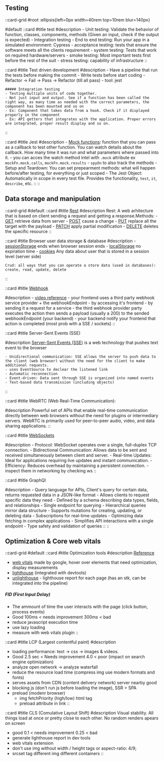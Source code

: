 ## Testing
::card-grid
#root
:ellipsis{left=0px width=40rem top=10rem blur=140px}

#default
  ::card
  #title
  test
  #description
    - Unit testing: Validate the behavior of function, classes, components, methods (Given an input, check if the output is expected)
    - Integration testing
    - End to end testing: Run your app in a simulated environment: Cypress
    - acceptance testing: tests that ensure the software meets all the clients requirement
    - system testing: Tests that work on required hardware/servers
    - smoke testing: Most important tests first before the rest of the suit
    - stress testing: capability of infrastructure
  ::

  ::card
  #title
  Test driven development
  #description
    - Have a pipeline that run the tests before making the commit
    - Write tests before start coding
    - Refactor -> Fail -> Pass -> Refactor (till all pass)
    - tool: jest
    
    ##### Integration testing
    - Testing multiple units of code together.
    - Not just input and output. See if a function has been called the right way, as many time as needed with the correct parameters, the component has been mounted and so on
    - Ex: Component that takes data from a hook. Check if it displayed properly in the component
    - Ex: API getters that integrates with the application. Proper errors are integrated, proper result display and so on.
  ::

  ::card
  #title
  Jest
  #description
    - [Mock functions](https://jestjs.io/docs/mock-function-api): function that you can pass as a callback to test other function. You can watch details about the callback. How many time it was run and what parameters where passed into it. 
        - you can acces the watch method intel with `.mock` attribute ex `mockFn.mock.calls`, `mockFn.mock.results`
        - `spyOn` to also track the methods
    - Setup and Teardown: You can set prepearment methods: what will happen before/after testing, for everything or just scoped
    - The Jest Object: Automatically in scope in every test file. Provides the functionality, `test`, `it`, `describe`, etc.
  ::
::


## Data storage and manipulation
::card-grid
#default
  ::card
  #title
  [Rest](https://developer.mozilla.org/en-US/docs/Glossary/REST)
  #description
    Rest: A web arhitecture that is based on client sending a request and getting a response.Methods:
    - [GET](https://developer.mozilla.org/en-US/docs/Web/HTTP/Methods/GET) retrieve data from server
    - [POST](https://developer.mozilla.org/en-US/docs/Web/HTTP/Methods/POST) cause a change
    - [PUT](https://developer.mozilla.org/en-US/docs/Web/HTTP/Methods/PUT) replace all the target with the payload
    - [PATCH](https://developer.mozilla.org/en-US/docs/Web/HTTP/Methods/PATCH) apply partial modification
    - [DELETE](https://developer.mozilla.org/en-US/docs/Web/HTTP/Methods/DELETE) deletes the specific resource
  ::

  ::card
  #title
  Browser user data storage & database
  #description
    - [sessionStorage](https://developer.mozilla.org/en-US/docs/Web/API/Window/sessionStorage) ends when browser session ends
    - [localStorage](https://developer.mozilla.org/en-US/docs/Web/API/Window/localStorage) no expiration time
    - [cookies](https://developer.mozilla.org/en-US/docs/Web/HTTP/Cookies) Any data about user that is stored in a session level (server side)

    Crud: all ways that you can operate a store data (used in databases): create, read, update, delete
  ::

  ::card
  #title
  [Webhook](https://www.getvero.com/resources/webhooks/)

  #description
    - [video reference](https://www.youtube.com/watch?v=Mfzucn4f9Xk)
    - your frontend uses a third party webhook service provider + the webhookEndpoint
        - by accessing it's frontend
        - by sending it a request for a service
    - the third webhook provider party executes the action then sends a payload (usually a 200) to the sended webhookEndpoint (your backend)
    - your backend notify your frontend that action is completed (most prob with a SSE / sockets)
  ::

  ::card
  #title
  Server-Sent Events (SSE)

  #description
    [Server-Sent Events (SSE)](https://developer.mozilla.org/en-US/docs/Web/API/Server-sent_events/Using_server-sent_events) is a web technology that pushes text event to the browser

    - Unidirectional communication: SSE allows the server to push data to the client (web browser) without the need for the client to make additional requests.
    - uses EventSource to declear the listened link
    - Automatic reconnection
    - Event-driven: Data sent through SSE is organized into named events
    - Text-based data transmission (including objects)
  ::

  ::card
  #title
  WebRTC (Web Real-Time Communication):

  #description
    Powerful set of APIs that enable real-time communication directly between web browsers without the need for plugins or intermediary servers. WebRTC is primarily used for peer-to-peer audio, video, and data sharing applications.
  ::

  ::card
  #title
  [WebSockets](https://developer.mozilla.org/en-US/docs/Web/API/WebSockets_API)

  #description
    - Protocol: WebSocket operates over a single, full-duplex TCP connection.
    - Bidirectional Communication: Allows data to be sent and received simultaneously between client and server.
    - Real-time Updates: Ideal for applications requiring live updates and instant communication.
    - Efficiency: Reduces overhead by maintaining a persistent connection.
    - inspect them in networking by checking ws
  ::

  ::card
  #title
  GraphQl

  #description
    - Query language for APIs, Client's query for certain data, returns requested data in a JSON-like format
    - Allows clients to request specific data they need
    - Defined by a schema describing data types, fields, and relationships
    - Single endpoint for querying
    - Hierarchical queries mirror data structure
    - Supports mutations for creating, updating, or deleting data
    - Subscriptions for real-time updates
    - Optimizing data fetching in complex applications
    - Simplifies API interactions with a single endpoint
    - Type safety and validation of queries
  ::
::

## Optimization & Core web vitals

::card-grid
#default
  ::card
  #title
  Optimization tools
  #description
  [Reference](https://www.youtube.com/watch?v=0fONene3OIA)
  - [web vitals](https://chromewebstore.google.com/detail/web-vitals/ahfhijdlegdabablpippeagghigmibma?pli=1) made by google, hover over elements that need optimization, display measurements
  - [lighthouse](https://developer.chrome.com/docs/lighthouse/overview/) (integrated with devtools)
  - [unlighthouse](https://unlighthouse.dev/) - lighthouse report for each page (has an stk, can be integrated into the pipeline)
  
  ##### FID (First Input Delay)
  - The ammount of time the user interacts with the page (click button, process events)
  - Good 100ms < needs improvement 300ms < bad
  - reduce javascript execution time
  - use lazy loading
  - measure with web vitals plugin
  ::

  ::card
  #title
  LCP (Largest contentful paint)
  #description
  - loading performance: text -> css -> images & videos.
  - Good 2.5 sec < Needs improvement 4.0 < poor (impact on search engine optimization)
  - analyze open network -> analyze waterfall
  - reduce the resource load time (compress img use modern formats and fonts)
  - serves assets from CDN (content delivery network) server nearby good
  - blocking js (don't run js before loading the image), SSR > SPA
  - preload (modenr browser) 
    - img fetchPriority (high/low) html tag
    - preload attribute in link
  ::

  ::card
  #title
  CLS (Comulative Layout Shift)
  #description
  Visual stability. All things load at once or pretty close to each other. No random renders apears on screen
  - good 0.1 < needs improvement 0.25 < bad
  - generate lighthouse report in dev tools
  - web vitals extension
  - don't use img without width / height tags or aspect-ratio: 4/9;
  - srcset tag different img different containers
::